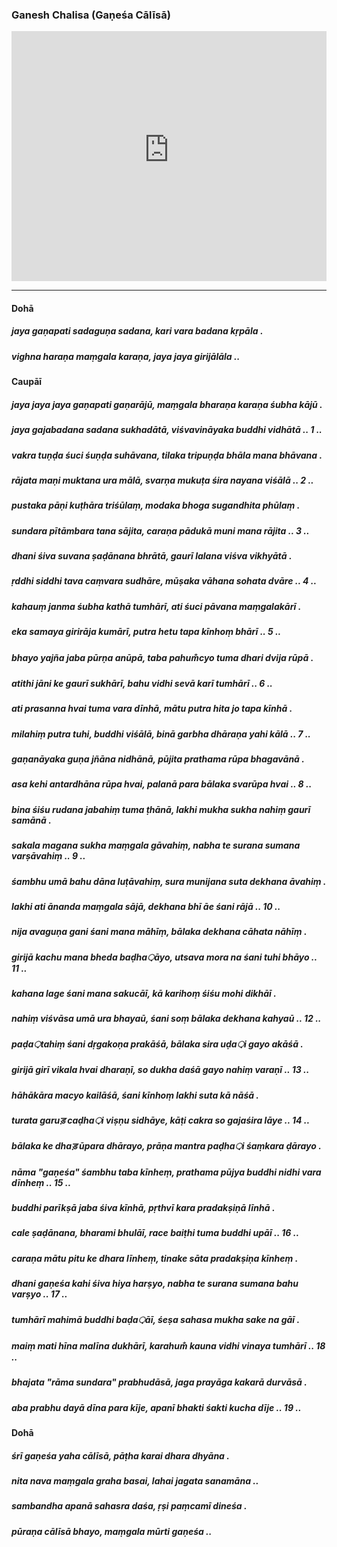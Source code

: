 ### Ganesh Chalisa (Gaṇeśa Cālīsā)

<iframe width="100%" height="400px" src="https://www.youtube-nocookie.com/embed/WyHFSjN0miU" title="YouTube video player" frameborder="0" allow="accelerometer; autoplay; clipboard-write; encrypted-media; gyroscope; picture-in-picture" allowfullscreen></iframe>

---

#### Dohā

##### jaya gaṇapati sadaguṇa sadana, kari vara badana kṛpāla .
##### vighna haraṇa maṃgala karaṇa, jaya jaya girijālāla ..

#### Caupāī

##### jaya jaya jaya gaṇapati gaṇarājū, maṃgala bharaṇa karaṇa śubha kājū .
##### jaya gajabadana sadana sukhadātā, viśvavināyaka buddhi vidhātā .. 1 ..

##### vakra tuṇḍa śuci śuṇḍa suhāvana, tilaka tripuṇḍa bhāla mana bhāvana .
##### rājata maṇi muktana ura mālā, svarṇa mukuṭa śira nayana viśālā .. 2 ..

##### pustaka pāṇi kuṭhāra triśūlaṃ, modaka bhoga sugandhita phūlaṃ .
##### sundara pītāmbara tana sājita, caraṇa pādukā muni mana rājita .. 3 ..

##### dhani śiva suvana ṣaḍānana bhrātā, gaurī lalana viśva vikhyātā .
##### ṛddhi siddhi tava caṃvara sudhāre, mūṣaka vāhana sohata dvāre .. 4 ..

##### kahauṃ janma śubha kathā tumhārī, ati śuci pāvana maṃgalakārī .
##### eka samaya girirāja kumārī, putra hetu tapa kīnhoṃ bhārī .. 5 ..

##### bhayo yajña jaba pūrṇa anūpā, taba pahum̐cyo tuma dhari dvija rūpā .
##### atithi jāni ke gaurī sukhārī, bahu vidhi sevā karī tumhārī .. 6 ..

##### ati prasanna hvai tuma vara dīnhā, mātu putra hita jo tapa kīnhā .
##### milahiṃ putra tuhi, buddhi viśālā, binā garbha dhāraṇa yahi kālā .. 7 ..

##### gaṇanāyaka guṇa jñāna nidhānā, pūjita prathama rūpa bhagavānā .
##### asa kehi antardhāna rūpa hvai, palanā para bālaka svarūpa hvai .. 8 ..

##### bina śiśu rudana jabahiṃ tuma ṭhānā, lakhi mukha sukha nahiṃ gaurī samānā .
##### sakala magana sukha maṃgala gāvahiṃ, nabha te surana sumana varṣāvahiṃ .. 9 ..

##### śambhu umā bahu dāna luṭāvahiṃ, sura munijana suta dekhana āvahiṃ .
##### lakhi ati ānanda maṃgala sājā, dekhana bhī āe śani rājā .. 10 ..

##### nija avaguṇa gani śani mana māhīṃ, bālaka dekhana cāhata nāhīṃ .
##### girijā kachu mana bheda baḍha़āyo, utsava mora na śani tuhi bhāyo .. 11 ..

##### kahana lage śani mana sakucāī, kā karihoṃ śiśu mohi dikhāī .
##### nahiṃ viśvāsa umā ura bhayaū, śani soṃ bālaka dekhana kahyaū .. 12 ..

##### paḍa़tahiṃ śani dṛgakoṇa prakāśā, bālaka sira uḍa़i gayo akāśā .
##### girijā girī vikala hvai dharaṇī, so dukha daśā gayo nahiṃ varaṇī .. 13 ..

##### hāhākāra macyo kailāśā, śani kīnhoṃ lakhi suta kā nāśā .
##### turata garuड़ caḍha़i viṣṇu sidhāye, kāṭi cakra so gajaśira lāye .. 14 ..

##### bālaka ke dhaड़ ūpara dhārayo, prāṇa mantra paḍha़i śaṃkara ḍārayo .
##### nāma "gaṇeśa" śambhu taba kīnheṃ, prathama pūjya buddhi nidhi vara dīnheṃ .. 15 ..

##### buddhi parīkṣā jaba śiva kīnhā, pṛthvī kara pradakṣiṇā līnhā .
##### cale ṣaḍānana, bharami bhulāī, race baiṭhi tuma buddhi upāī .. 16 ..

##### caraṇa mātu pitu ke dhara līnheṃ, tinake sāta pradakṣiṇa kīnheṃ .
##### dhani gaṇeśa kahi śiva hiya harṣyo, nabha te surana sumana bahu varṣyo .. 17 ..

##### tumhārī mahimā buddhi baḍa़āī, śeṣa sahasa mukha sake na gāī .
##### maiṃ mati hīna malīna dukhārī, karahum̐ kauna vidhi vinaya tumhārī .. 18 ..

##### bhajata "rāma sundara" prabhudāsā, jaga prayāga kakarā durvāsā .
##### aba prabhu dayā dīna para kīje, apanī bhakti śakti kucha dīje .. 19 ..

#### Dohā

##### śrī gaṇeśa yaha cālīsā, pāṭha karai dhara dhyāna .
##### nita nava maṃgala graha basai, lahai jagata sanamāna ..

##### sambandha apanā sahasra daśa, ṛṣi paṃcamī dineśa .
##### pūraṇa cālīsā bhayo, maṃgala mūrti gaṇeśa ..